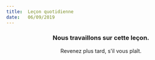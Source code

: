 ```yaml
---
title:  Leçon quotidienne
date:   06/09/2019
---
```


### <center>Nous travaillons sur cette leçon.</center>
<center>Revenez plus tard, s'il vous plaît.</center>